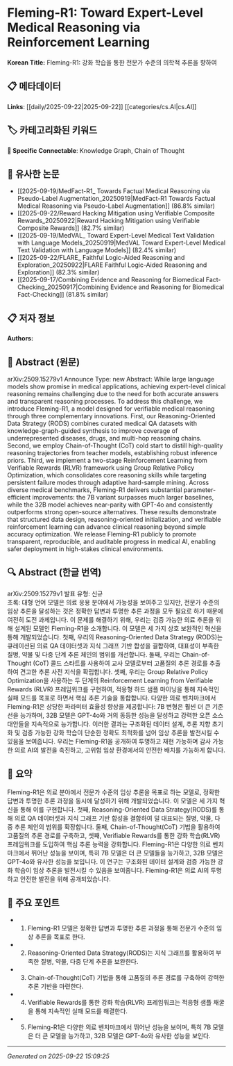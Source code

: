 # Fleming-R1: Toward Expert-Level Medical Reasoning via Reinforcement Learning

**Korean Title:** Fleming-R1: 강화 학습을 통한 전문가 수준의 의학적 추론을 향하여

## 📋 메타데이터

**Links**: [[daily/2025-09-22|2025-09-22]] [[categories/cs.AI|cs.AI]]

## 🏷️ 카테고리화된 키워드
**🔗 Specific Connectable**: Knowledge Graph, Chain of Thought

## 🔗 유사한 논문
- [[2025-09-19/MedFact-R1_ Towards Factual Medical Reasoning via Pseudo-Label Augmentation_20250919|MedFact-R1 Towards Factual Medical Reasoning via Pseudo-Label Augmentation]] (86.8% similar)
- [[2025-09-22/Reward Hacking Mitigation using Verifiable Composite Rewards_20250922|Reward Hacking Mitigation using Verifiable Composite Rewards]] (82.7% similar)
- [[2025-09-19/MedVAL_ Toward Expert-Level Medical Text Validation with Language Models_20250919|MedVAL Toward Expert-Level Medical Text Validation with Language Models]] (82.4% similar)
- [[2025-09-22/FLARE_ Faithful Logic-Aided Reasoning and Exploration_20250922|FLARE Faithful Logic-Aided Reasoning and Exploration]] (82.3% similar)
- [[2025-09-17/Combining Evidence and Reasoning for Biomedical Fact-Checking_20250917|Combining Evidence and Reasoning for Biomedical Fact-Checking]] (81.8% similar)

## 📋 저자 정보

**Authors:** 

## 📄 Abstract (원문)

arXiv:2509.15279v1 Announce Type: new 
Abstract: While large language models show promise in medical applications, achieving expert-level clinical reasoning remains challenging due to the need for both accurate answers and transparent reasoning processes. To address this challenge, we introduce Fleming-R1, a model designed for verifiable medical reasoning through three complementary innovations. First, our Reasoning-Oriented Data Strategy (RODS) combines curated medical QA datasets with knowledge-graph-guided synthesis to improve coverage of underrepresented diseases, drugs, and multi-hop reasoning chains. Second, we employ Chain-of-Thought (CoT) cold start to distill high-quality reasoning trajectories from teacher models, establishing robust inference priors. Third, we implement a two-stage Reinforcement Learning from Verifiable Rewards (RLVR) framework using Group Relative Policy Optimization, which consolidates core reasoning skills while targeting persistent failure modes through adaptive hard-sample mining. Across diverse medical benchmarks, Fleming-R1 delivers substantial parameter-efficient improvements: the 7B variant surpasses much larger baselines, while the 32B model achieves near-parity with GPT-4o and consistently outperforms strong open-source alternatives. These results demonstrate that structured data design, reasoning-oriented initialization, and verifiable reinforcement learning can advance clinical reasoning beyond simple accuracy optimization. We release Fleming-R1 publicly to promote transparent, reproducible, and auditable progress in medical AI, enabling safer deployment in high-stakes clinical environments.

## 🔍 Abstract (한글 번역)

arXiv:2509.15279v1 발표 유형: 신규  
초록: 대형 언어 모델은 의료 응용 분야에서 가능성을 보여주고 있지만, 전문가 수준의 임상 추론을 달성하는 것은 정확한 답변과 투명한 추론 과정을 모두 필요로 하기 때문에 여전히 도전 과제입니다. 이 문제를 해결하기 위해, 우리는 검증 가능한 의료 추론을 위해 설계된 모델인 Fleming-R1을 소개합니다. 이 모델은 세 가지 상호 보완적인 혁신을 통해 개발되었습니다. 첫째, 우리의 Reasoning-Oriented Data Strategy (RODS)는 큐레이션된 의료 QA 데이터셋과 지식 그래프 기반 합성을 결합하여, 대표성이 부족한 질병, 약물 및 다중 단계 추론 체인의 범위를 개선합니다. 둘째, 우리는 Chain-of-Thought (CoT) 콜드 스타트를 사용하여 교사 모델로부터 고품질의 추론 경로를 추출하여 견고한 추론 사전 지식을 확립합니다. 셋째, 우리는 Group Relative Policy Optimization을 사용하는 두 단계의 Reinforcement Learning from Verifiable Rewards (RLVR) 프레임워크를 구현하여, 적응형 하드 샘플 마이닝을 통해 지속적인 실패 모드를 목표로 하면서 핵심 추론 기술을 통합합니다. 다양한 의료 벤치마크에서 Fleming-R1은 상당한 파라미터 효율성 향상을 제공합니다: 7B 변형은 훨씬 더 큰 기준선을 능가하며, 32B 모델은 GPT-4o와 거의 동등한 성능을 달성하고 강력한 오픈 소스 대안들을 지속적으로 능가합니다. 이러한 결과는 구조화된 데이터 설계, 추론 지향 초기화 및 검증 가능한 강화 학습이 단순한 정확도 최적화를 넘어 임상 추론을 발전시킬 수 있음을 보여줍니다. 우리는 Fleming-R1을 공개하여 투명하고 재현 가능하며 감사 가능한 의료 AI의 발전을 촉진하고, 고위험 임상 환경에서의 안전한 배치를 가능하게 합니다.

## 📝 요약

Fleming-R1은 의료 분야에서 전문가 수준의 임상 추론을 목표로 하는 모델로, 정확한 답변과 투명한 추론 과정을 동시에 달성하기 위해 개발되었습니다. 이 모델은 세 가지 혁신을 통해 이를 구현합니다. 첫째, Reasoning-Oriented Data Strategy(RODS)를 통해 의료 QA 데이터셋과 지식 그래프 기반 합성을 결합하여 덜 대표되는 질병, 약물, 다중 추론 체인의 범위를 확장합니다. 둘째, Chain-of-Thought(CoT) 기법을 활용하여 고품질의 추론 경로를 구축하고, 셋째, Verifiable Rewards를 통한 강화 학습(RLVR) 프레임워크를 도입하여 핵심 추론 능력을 강화합니다. Fleming-R1은 다양한 의료 벤치마크에서 뛰어난 성능을 보이며, 특히 7B 모델은 더 큰 모델들을 능가하고, 32B 모델은 GPT-4o와 유사한 성능을 보입니다. 이 연구는 구조화된 데이터 설계와 검증 가능한 강화 학습이 임상 추론을 발전시킬 수 있음을 보여줍니다. Fleming-R1은 의료 AI의 투명하고 안전한 발전을 위해 공개되었습니다.

## 🎯 주요 포인트

- 1. Fleming-R1 모델은 정확한 답변과 투명한 추론 과정을 통해 전문가 수준의 임상 추론을 목표로 한다.

- 2. Reasoning-Oriented Data Strategy(RODS)는 지식 그래프를 활용하여 부족한 질병, 약물, 다중 단계 추론을 보완한다.

- 3. Chain-of-Thought(CoT) 기법을 통해 고품질의 추론 경로를 구축하여 강력한 추론 기반을 마련한다.

- 4. Verifiable Rewards를 통한 강화 학습(RLVR) 프레임워크는 적응형 샘플 채굴을 통해 지속적인 실패 모드를 해결한다.

- 5. Fleming-R1은 다양한 의료 벤치마크에서 뛰어난 성능을 보이며, 특히 7B 모델은 더 큰 모델을 능가하고, 32B 모델은 GPT-4o와 유사한 성능을 보인다.

---

*Generated on 2025-09-22 15:09:25*
